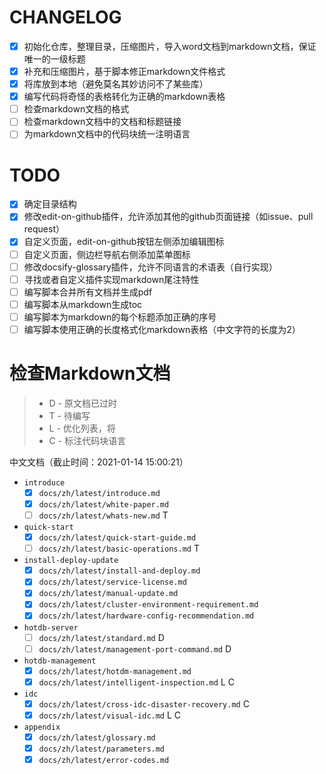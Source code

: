 # CHANGELOG

* [X] 初始化仓库，整理目录，压缩图片，导入word文档到markdown文档，保证唯一的一级标题
* [X] 补充和压缩图片，基于脚本修正markdown文件格式
* [X] 将库放到本地（避免莫名其妙访问不了某些库）
* [X] 编写代码将奇怪的表格转化为正确的markdown表格
* [ ] 检查markdown文档的格式
* [ ] 检查markdown文档中的文档和标题链接
* [ ] 为markdown文档中的代码块统一注明语言

# TODO

* [X] 确定目录结构
* [X] 修改edit-on-github插件，允许添加其他的github页面链接（如issue、pull request）
* [X] 自定义页面，edit-on-github按钮左侧添加编辑图标
* [ ] 自定义页面，侧边栏导航右侧添加菜单图标
* [ ] 修改docsify-glossary插件，允许不同语言的术语表（自行实现）
* [ ] 寻找或者自定义插件实现markdown尾注特性
* [ ] 编写脚本合并所有文档并生成pdf
* [ ] 编写脚本从markdown生成toc
* [ ] 编写脚本为markdown的每个标题添加正确的序号
* [ ] 编写脚本使用正确的长度格式化markdown表格（中文字符的长度为2）

# 检查Markdown文档

> * D - 原文档已过时
> * T - 待编写
> * L - 优化列表，将
> * C - 标注代码块语言

中文文档（截止时间：2021-01-14 15:00:21）

* `introduce`
  * [X] `docs/zh/latest/introduce.md`
  * [X] `docs/zh/latest/white-paper.md` 
  * [ ] `docs/zh/latest/whats-new.md` T
* `quick-start`
  * [X] `docs/zh/latest/quick-start-guide.md`
  * [ ] `docs/zh/latest/basic-operations.md` T
* `install-deploy-update`
  * [X] `docs/zh/latest/install-and-deploy.md`
  * [X] `docs/zh/latest/service-license.md`
  * [X] `docs/zh/latest/manual-update.md`
  * [X] `docs/zh/latest/cluster-environment-requirement.md`
  * [X] `docs/zh/latest/hardware-config-recommendation.md`
* `hotdb-server`
  * [ ] `docs/zh/latest/standard.md` D
  * [ ] `docs/zh/latest/management-port-command.md` D
* `hotdb-management`
  * [X] `docs/zh/latest/hotdm-management.md`
  * [X] `docs/zh/latest/intelligent-inspection.md` L C
* `idc`
  * [X] `docs/zh/latest/cross-idc-disaster-recovery.md` C
  * [X] `docs/zh/latest/visual-idc.md` L C
* `appendix`
  * [X] `docs/zh/latest/glossary.md`
  * [X] `docs/zh/latest/parameters.md`
  * [X] `docs/zh/latest/error-codes.md`
